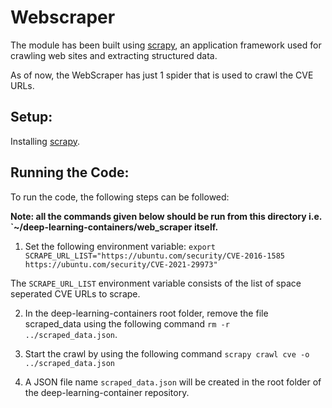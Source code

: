 # Webscraper

The module has been built using [scrapy](https://docs.scrapy.org/en/latest/intro/overview.html#scrapy-at-a-glance), an application framework used for crawling web sites and extracting structured data.

As of now, the WebScraper has just 1 spider that is used to crawl the CVE URLs. 

## Setup:
Installing [scrapy](https://docs.scrapy.org/en/latest/intro/install.html).

## Running the Code:
To run the code, the following steps can be followed:

**Note: all the commands given below should be run from this directory i.e. `~/deep-learning-containers/web_scraper itself.**

1. Set the following environment variable:
`export SCRAPE_URL_LIST="https://ubuntu.com/security/CVE-2016-1585 https://ubuntu.com/security/CVE-2021-29973"`

The `SCRAPE_URL_LIST` environment variable consists of the list of space seperated CVE URLs to scrape. 

2. In the deep-learning-containers root folder, remove the file scraped_data using the following command `rm -r ../scraped_data.json`.

3. Start the crawl by using the following command `scrapy crawl cve -o ../scraped_data.json`

4. A JSON file name `scraped_data.json` will be created in the root folder of the deep-learning-container repository.

